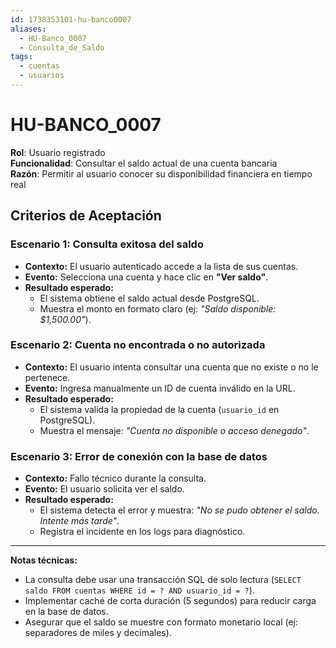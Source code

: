 ```yaml
---
id: 1738353101-hu-banco0007
aliases:
  - HU-Banco_0007
  - Consulta_de_Saldo
tags:
  - cuentas
  - usuarios
---
```


# HU-BANCO_0007  

**Rol**: Usuario registrado  
**Funcionalidad**: Consultar el saldo actual de una cuenta bancaria  
**Razón**: Permitir al usuario conocer su disponibilidad financiera en tiempo real  

## **Criterios de Aceptación**  

### **Escenario 1: Consulta exitosa del saldo**  

- **Contexto:** El usuario autenticado accede a la lista de sus cuentas.  
- **Evento:** Selecciona una cuenta y hace clic en **"Ver saldo"**.  
- **Resultado esperado:**  
  - El sistema obtiene el saldo actual desde PostgreSQL.  
  - Muestra el monto en formato claro (ej: *"Saldo disponible: $1,500.00"*).  

### **Escenario 2: Cuenta no encontrada o no autorizada**  

- **Contexto:** El usuario intenta consultar una cuenta que no existe o no le pertenece.  
- **Evento:** Ingresa manualmente un ID de cuenta inválido en la URL.  
- **Resultado esperado:**  
  - El sistema valida la propiedad de la cuenta (`usuario_id` en PostgreSQL).  
  - Muestra el mensaje: *"Cuenta no disponible o acceso denegado"*.  

### **Escenario 3: Error de conexión con la base de datos**  

- **Contexto:** Fallo técnico durante la consulta.  
- **Evento:** El usuario solicita ver el saldo.  
- **Resultado esperado:**  
  - El sistema detecta el error y muestra: *"No se pudo obtener el saldo. Intente más tarde"*.  
  - Registra el incidente en los logs para diagnóstico.  

---

**Notas técnicas:**  

- La consulta debe usar una transacción SQL de solo lectura (`SELECT saldo FROM cuentas WHERE id = ? AND usuario_id = ?`).  
- Implementar caché de corta duración (5 segundos) para reducir carga en la base de datos.  
- Asegurar que el saldo se muestre con formato monetario local (ej: separadores de miles y decimales).
